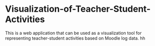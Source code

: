 # Visualization-of-Teacher-Student-Activities
This is a web application that can be used as a visualization tool for representing teacher-student activities based on Moodle log data.
hh
